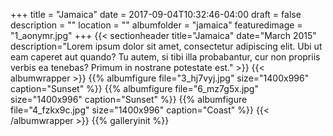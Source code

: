 +++
title = "Jamaica"
date = 2017-09-04T10:32:46-04:00
draft = false
description = "" 
location = ""
albumfolder = "jamaica"
featuredimage = "1_aonymr.jpg"
+++
{{< sectionheader 
    title="Jamaica" 
    date="March 2015"
    description="Lorem ipsum dolor sit amet, consectetur adipiscing elit. Ubi ut eam caperet aut quando? Tu autem, si tibi illa probabantur, cur non propriis verbis ea tenebas? Primum in nostrane potestate est."
    >}}
{{< albumwrapper >}}
{{% albumfigure file="3_hj7vyj.jpg" size="1400x996" caption="Sunset" %}}
{{% albumfigure file="6_mz7g5x.jpg" size="1400x996" caption="Sunset" %}}
{{% albumfigure file="4_fzkx9c.jpg" size="1400x996" caption="Coast" %}}
{{< /albumwrapper >}}
{{% galleryinit %}}